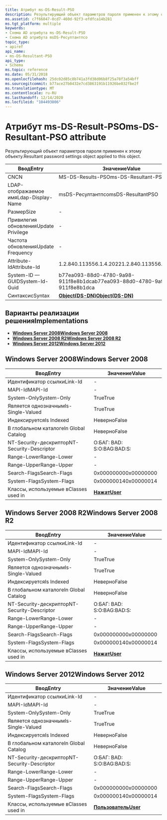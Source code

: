 ```yaml
---
title: Атрибут ms-DS-Result-PSO
description: Результирующий объект параметров пароля применен к этому объекту.
ms.assetid: c7f66047-0cd7-460d-92f3-efdfca14b281
ms.tgt_platform: multiple
keywords:
- Схема AD атрибута ms-DS-Result-PSO
- Схема AD атрибута msDS-Ресултантпсо
topic_type:
- apiref
api_name:
- ms-DS-Resultant-PSO
api_type:
- Schema
ms.topic: reference
ms.date: 05/31/2018
ms.openlocfilehash: 25dc02d85c8b741a3fd38d06b8f25a78f3a54bff
ms.sourcegitcommit: b77ace27b0432e7cd3863191b11926be032fbe2f
ms.translationtype: MT
ms.contentlocale: ru-RU
ms.lasthandoff: 12/14/2020
ms.locfileid: "104493806"
---
```

# <a name="ms-ds-resultant-pso-attribute"></a><span data-ttu-id="8ae77-105">Атрибут ms-DS-Result-PSO</span><span class="sxs-lookup"><span data-stu-id="8ae77-105">ms-DS-Resultant-PSO attribute</span></span>

<span data-ttu-id="8ae77-106">Результирующий объект параметров пароля применен к этому объекту.</span><span class="sxs-lookup"><span data-stu-id="8ae77-106">Resultant password settings object applied to this object.</span></span>



| <span data-ttu-id="8ae77-107">Ввод</span><span class="sxs-lookup"><span data-stu-id="8ae77-107">Entry</span></span> | <span data-ttu-id="8ae77-108">Значение</span><span class="sxs-lookup"><span data-stu-id="8ae77-108">Value</span></span> |
|-------------------|-----------------------------------------|
| <span data-ttu-id="8ae77-109">CN</span><span class="sxs-lookup"><span data-stu-id="8ae77-109">CN</span></span>                | <span data-ttu-id="8ae77-110">MS-DS-Results-PSO</span><span class="sxs-lookup"><span data-stu-id="8ae77-110">ms-DS-Resultant-PSO</span></span>                     |
| <span data-ttu-id="8ae77-111">LDAP-отображаемое имя</span><span class="sxs-lookup"><span data-stu-id="8ae77-111">Ldap-Display-Name</span></span> | <span data-ttu-id="8ae77-112">msDS-Ресултантпсо</span><span class="sxs-lookup"><span data-stu-id="8ae77-112">msDS-ResultantPSO</span></span>                       |
| <span data-ttu-id="8ae77-113">Размер</span><span class="sxs-lookup"><span data-stu-id="8ae77-113">Size</span></span>              | \-                                      |
| <span data-ttu-id="8ae77-114">Привилегия обновления</span><span class="sxs-lookup"><span data-stu-id="8ae77-114">Update Privilege</span></span>  | \-                                      |
| <span data-ttu-id="8ae77-115">Частота обновления</span><span class="sxs-lookup"><span data-stu-id="8ae77-115">Update Frequency</span></span>  | \-                                      |
| <span data-ttu-id="8ae77-116">Attribute-Id</span><span class="sxs-lookup"><span data-stu-id="8ae77-116">Attribute-Id</span></span>      | <span data-ttu-id="8ae77-117">1.2.840.113556.1.4.2022</span><span class="sxs-lookup"><span data-stu-id="8ae77-117">1.2.840.113556.1.4.2022</span></span>                 |
| <span data-ttu-id="8ae77-118">System-ID — GUID</span><span class="sxs-lookup"><span data-stu-id="8ae77-118">System-Id-Guid</span></span>    | <span data-ttu-id="8ae77-119">b77ea093-88d0-4780-9a98-911f8e8b1dca</span><span class="sxs-lookup"><span data-stu-id="8ae77-119">b77ea093-88d0-4780-9a98-911f8e8b1dca</span></span>    |
| <span data-ttu-id="8ae77-120">Синтаксис</span><span class="sxs-lookup"><span data-stu-id="8ae77-120">Syntax</span></span>            | [<span data-ttu-id="8ae77-121">**Object(DS-DN)**</span><span class="sxs-lookup"><span data-stu-id="8ae77-121">**Object(DS-DN)**</span></span>](s-object-ds-dn.md) |



## <a name="implementations"></a><span data-ttu-id="8ae77-122">Варианты реализации решения</span><span class="sxs-lookup"><span data-stu-id="8ae77-122">Implementations</span></span>

-   [<span data-ttu-id="8ae77-123">**Windows Server 2008**</span><span class="sxs-lookup"><span data-stu-id="8ae77-123">**Windows Server 2008**</span></span>](#windows-server-2008)
-   [<span data-ttu-id="8ae77-124">**Windows Server 2008 R2**</span><span class="sxs-lookup"><span data-stu-id="8ae77-124">**Windows Server 2008 R2**</span></span>](#windows-server-2008-r2)
-   [<span data-ttu-id="8ae77-125">**Windows Server 2012**</span><span class="sxs-lookup"><span data-stu-id="8ae77-125">**Windows Server 2012**</span></span>](#windows-server-2012)

## <a name="windows-server-2008"></a><span data-ttu-id="8ae77-126">Windows Server 2008</span><span class="sxs-lookup"><span data-stu-id="8ae77-126">Windows Server 2008</span></span>



| <span data-ttu-id="8ae77-127">Ввод</span><span class="sxs-lookup"><span data-stu-id="8ae77-127">Entry</span></span> | <span data-ttu-id="8ae77-128">Значение</span><span class="sxs-lookup"><span data-stu-id="8ae77-128">Value</span></span> |
|------------------------|-----------------------------------|
| <span data-ttu-id="8ae77-129">Идентификатор ссылки</span><span class="sxs-lookup"><span data-stu-id="8ae77-129">Link-Id</span></span>                | \-                                |
| <span data-ttu-id="8ae77-130">MAPI-Id</span><span class="sxs-lookup"><span data-stu-id="8ae77-130">MAPI-Id</span></span>                | \-                                |
| <span data-ttu-id="8ae77-131">System-Only</span><span class="sxs-lookup"><span data-stu-id="8ae77-131">System-Only</span></span>            | <span data-ttu-id="8ae77-132">True</span><span class="sxs-lookup"><span data-stu-id="8ae77-132">True</span></span>                              |
| <span data-ttu-id="8ae77-133">Является однозначным</span><span class="sxs-lookup"><span data-stu-id="8ae77-133">Is-Single-Valued</span></span>       | <span data-ttu-id="8ae77-134">True</span><span class="sxs-lookup"><span data-stu-id="8ae77-134">True</span></span>                              |
| <span data-ttu-id="8ae77-135">Индексируется</span><span class="sxs-lookup"><span data-stu-id="8ae77-135">Is Indexed</span></span>             | <span data-ttu-id="8ae77-136">Неверно</span><span class="sxs-lookup"><span data-stu-id="8ae77-136">False</span></span>                             |
| <span data-ttu-id="8ae77-137">В глобальном каталоге</span><span class="sxs-lookup"><span data-stu-id="8ae77-137">In Global Catalog</span></span>      | <span data-ttu-id="8ae77-138">Неверно</span><span class="sxs-lookup"><span data-stu-id="8ae77-138">False</span></span>                             |
| <span data-ttu-id="8ae77-139">NT-Security-дескриптор</span><span class="sxs-lookup"><span data-stu-id="8ae77-139">NT-Security-Descriptor</span></span> | <span data-ttu-id="8ae77-140">О:БАГ: BAD: S:</span><span class="sxs-lookup"><span data-stu-id="8ae77-140">O:BAG:BAD:S:</span></span>                      |
| <span data-ttu-id="8ae77-141">Range-Lower</span><span class="sxs-lookup"><span data-stu-id="8ae77-141">Range-Lower</span></span>            | \-                                |
| <span data-ttu-id="8ae77-142">Range-Upper</span><span class="sxs-lookup"><span data-stu-id="8ae77-142">Range-Upper</span></span>            | \-                                |
| <span data-ttu-id="8ae77-143">Search-Flags</span><span class="sxs-lookup"><span data-stu-id="8ae77-143">Search-Flags</span></span>           | <span data-ttu-id="8ae77-144">0x00000000</span><span class="sxs-lookup"><span data-stu-id="8ae77-144">0x00000000</span></span>                        |
| <span data-ttu-id="8ae77-145">System-Flags</span><span class="sxs-lookup"><span data-stu-id="8ae77-145">System-Flags</span></span>           | <span data-ttu-id="8ae77-146">0x00000014</span><span class="sxs-lookup"><span data-stu-id="8ae77-146">0x00000014</span></span>                        |
| <span data-ttu-id="8ae77-147">Классы, используемые в</span><span class="sxs-lookup"><span data-stu-id="8ae77-147">Classes used in</span></span>        | [<span data-ttu-id="8ae77-148">**Нажат**</span><span class="sxs-lookup"><span data-stu-id="8ae77-148">**User**</span></span>](c-user.md)<br/> |



## <a name="windows-server-2008-r2"></a><span data-ttu-id="8ae77-149">Windows Server 2008 R2</span><span class="sxs-lookup"><span data-stu-id="8ae77-149">Windows Server 2008 R2</span></span>



| <span data-ttu-id="8ae77-150">Ввод</span><span class="sxs-lookup"><span data-stu-id="8ae77-150">Entry</span></span> | <span data-ttu-id="8ae77-151">Значение</span><span class="sxs-lookup"><span data-stu-id="8ae77-151">Value</span></span> |
|------------------------|-----------------------------------|
| <span data-ttu-id="8ae77-152">Идентификатор ссылки</span><span class="sxs-lookup"><span data-stu-id="8ae77-152">Link-Id</span></span>                | \-                                |
| <span data-ttu-id="8ae77-153">MAPI-Id</span><span class="sxs-lookup"><span data-stu-id="8ae77-153">MAPI-Id</span></span>                | \-                                |
| <span data-ttu-id="8ae77-154">System-Only</span><span class="sxs-lookup"><span data-stu-id="8ae77-154">System-Only</span></span>            | <span data-ttu-id="8ae77-155">True</span><span class="sxs-lookup"><span data-stu-id="8ae77-155">True</span></span>                              |
| <span data-ttu-id="8ae77-156">Является однозначным</span><span class="sxs-lookup"><span data-stu-id="8ae77-156">Is-Single-Valued</span></span>       | <span data-ttu-id="8ae77-157">True</span><span class="sxs-lookup"><span data-stu-id="8ae77-157">True</span></span>                              |
| <span data-ttu-id="8ae77-158">Индексируется</span><span class="sxs-lookup"><span data-stu-id="8ae77-158">Is Indexed</span></span>             | <span data-ttu-id="8ae77-159">Неверно</span><span class="sxs-lookup"><span data-stu-id="8ae77-159">False</span></span>                             |
| <span data-ttu-id="8ae77-160">В глобальном каталоге</span><span class="sxs-lookup"><span data-stu-id="8ae77-160">In Global Catalog</span></span>      | <span data-ttu-id="8ae77-161">Неверно</span><span class="sxs-lookup"><span data-stu-id="8ae77-161">False</span></span>                             |
| <span data-ttu-id="8ae77-162">NT-Security-дескриптор</span><span class="sxs-lookup"><span data-stu-id="8ae77-162">NT-Security-Descriptor</span></span> | <span data-ttu-id="8ae77-163">О:БАГ: BAD: S:</span><span class="sxs-lookup"><span data-stu-id="8ae77-163">O:BAG:BAD:S:</span></span>                      |
| <span data-ttu-id="8ae77-164">Range-Lower</span><span class="sxs-lookup"><span data-stu-id="8ae77-164">Range-Lower</span></span>            | \-                                |
| <span data-ttu-id="8ae77-165">Range-Upper</span><span class="sxs-lookup"><span data-stu-id="8ae77-165">Range-Upper</span></span>            | \-                                |
| <span data-ttu-id="8ae77-166">Search-Flags</span><span class="sxs-lookup"><span data-stu-id="8ae77-166">Search-Flags</span></span>           | <span data-ttu-id="8ae77-167">0x00000000</span><span class="sxs-lookup"><span data-stu-id="8ae77-167">0x00000000</span></span>                        |
| <span data-ttu-id="8ae77-168">System-Flags</span><span class="sxs-lookup"><span data-stu-id="8ae77-168">System-Flags</span></span>           | <span data-ttu-id="8ae77-169">0x00000014</span><span class="sxs-lookup"><span data-stu-id="8ae77-169">0x00000014</span></span>                        |
| <span data-ttu-id="8ae77-170">Классы, используемые в</span><span class="sxs-lookup"><span data-stu-id="8ae77-170">Classes used in</span></span>        | [<span data-ttu-id="8ae77-171">**Нажат**</span><span class="sxs-lookup"><span data-stu-id="8ae77-171">**User**</span></span>](c-user.md)<br/> |



## <a name="windows-server-2012"></a><span data-ttu-id="8ae77-172">Windows Server 2012</span><span class="sxs-lookup"><span data-stu-id="8ae77-172">Windows Server 2012</span></span>



| <span data-ttu-id="8ae77-173">Ввод</span><span class="sxs-lookup"><span data-stu-id="8ae77-173">Entry</span></span> | <span data-ttu-id="8ae77-174">Значение</span><span class="sxs-lookup"><span data-stu-id="8ae77-174">Value</span></span> |
|------------------------|-----------------------------------|
| <span data-ttu-id="8ae77-175">Идентификатор ссылки</span><span class="sxs-lookup"><span data-stu-id="8ae77-175">Link-Id</span></span>                | \-                                |
| <span data-ttu-id="8ae77-176">MAPI-Id</span><span class="sxs-lookup"><span data-stu-id="8ae77-176">MAPI-Id</span></span>                | \-                                |
| <span data-ttu-id="8ae77-177">System-Only</span><span class="sxs-lookup"><span data-stu-id="8ae77-177">System-Only</span></span>            | <span data-ttu-id="8ae77-178">True</span><span class="sxs-lookup"><span data-stu-id="8ae77-178">True</span></span>                              |
| <span data-ttu-id="8ae77-179">Является однозначным</span><span class="sxs-lookup"><span data-stu-id="8ae77-179">Is-Single-Valued</span></span>       | <span data-ttu-id="8ae77-180">True</span><span class="sxs-lookup"><span data-stu-id="8ae77-180">True</span></span>                              |
| <span data-ttu-id="8ae77-181">Индексируется</span><span class="sxs-lookup"><span data-stu-id="8ae77-181">Is Indexed</span></span>             | <span data-ttu-id="8ae77-182">Неверно</span><span class="sxs-lookup"><span data-stu-id="8ae77-182">False</span></span>                             |
| <span data-ttu-id="8ae77-183">В глобальном каталоге</span><span class="sxs-lookup"><span data-stu-id="8ae77-183">In Global Catalog</span></span>      | <span data-ttu-id="8ae77-184">Неверно</span><span class="sxs-lookup"><span data-stu-id="8ae77-184">False</span></span>                             |
| <span data-ttu-id="8ae77-185">NT-Security-дескриптор</span><span class="sxs-lookup"><span data-stu-id="8ae77-185">NT-Security-Descriptor</span></span> | <span data-ttu-id="8ae77-186">О:БАГ: BAD: S:</span><span class="sxs-lookup"><span data-stu-id="8ae77-186">O:BAG:BAD:S:</span></span>                      |
| <span data-ttu-id="8ae77-187">Range-Lower</span><span class="sxs-lookup"><span data-stu-id="8ae77-187">Range-Lower</span></span>            | \-                                |
| <span data-ttu-id="8ae77-188">Range-Upper</span><span class="sxs-lookup"><span data-stu-id="8ae77-188">Range-Upper</span></span>            | \-                                |
| <span data-ttu-id="8ae77-189">Search-Flags</span><span class="sxs-lookup"><span data-stu-id="8ae77-189">Search-Flags</span></span>           | <span data-ttu-id="8ae77-190">0x00000000</span><span class="sxs-lookup"><span data-stu-id="8ae77-190">0x00000000</span></span>                        |
| <span data-ttu-id="8ae77-191">System-Flags</span><span class="sxs-lookup"><span data-stu-id="8ae77-191">System-Flags</span></span>           | <span data-ttu-id="8ae77-192">0x00000014</span><span class="sxs-lookup"><span data-stu-id="8ae77-192">0x00000014</span></span>                        |
| <span data-ttu-id="8ae77-193">Классы, используемые в</span><span class="sxs-lookup"><span data-stu-id="8ae77-193">Classes used in</span></span>        | [<span data-ttu-id="8ae77-194">**Пользователь**</span><span class="sxs-lookup"><span data-stu-id="8ae77-194">**User**</span></span>](c-user.md)<br/> |



 

 





